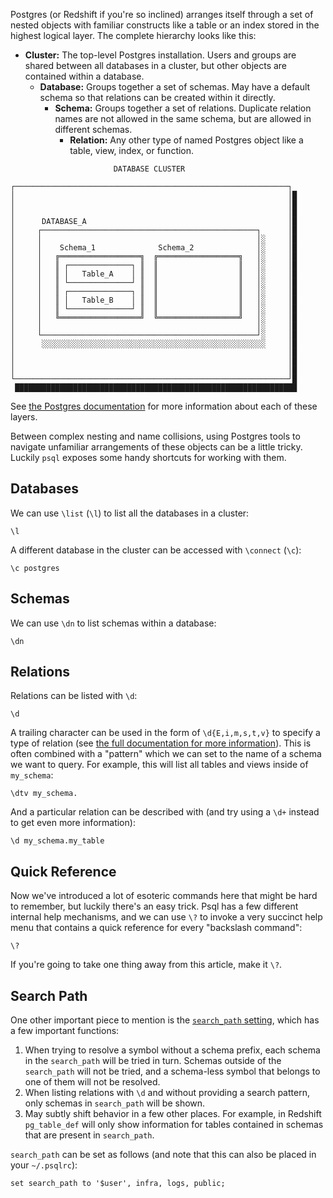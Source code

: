 Postgres (or Redshift if you're so inclined) arranges itself through a set of
nested objects with familiar constructs like a table or an index stored in the
highest logical layer. The complete hierarchy looks like this:

* **Cluster:** The top-level Postgres installation. Users and groups are shared
  between all databases in a cluster, but other objects are contained within a
  database.
    * **Database:** Groups together a set of schemas. May have a default schema
      so that relations can be created within it directly.
        * **Schema:** Groups together a set of relations. Duplicate relation
          names are not allowed in the same schema, but are allowed in
          different schemas.
            * **Relation:** Any other type of named Postgres object like a
              table, view, index, or function.

``` monodraw
                       DATABASE CLUSTER                         
                                                                
┌─────────────────────────────────────────────────────────────┐ 
│                                                             │█
│                                                             │█
│                                                             │█
│      DATABASE_A                                             │█
│     ┌────────────────────────────────────────────────┐      │█
│     │                                                │░     │█
│     │    Schema_1              Schema_2              │░     │█
│     │   ╔══════════════════╗  ╔══════════════════╗   │░     │█
│     │   ║ ┌──────────────┐ ║  ║                  ║   │░     │█
│     │   ║ │   Table_A    │ ║  ║                  ║   │░     │█
│     │   ║ └──────────────┘ ║  ║                  ║   │░     │█
│     │   ║ ┌──────────────┐ ║  ║                  ║   │░     │█
│     │   ║ │   Table_B    │ ║  ║                  ║   │░     │█
│     │   ║ └──────────────┘ ║  ║                  ║   │░     │█
│     │   ╚══════════════════╝  ╚══════════════════╝   │░     │█
│     │                                                │░     │█
│     └────────────────────────────────────────────────┘░     │█
│      ░░░░░░░░░░░░░░░░░░░░░░░░░░░░░░░░░░░░░░░░░░░░░░░░░░     │█
│                                                             │█
│                                                             │█
│                                                             │█
└─────────────────────────────────────────────────────────────┘█
 ███████████████████████████████████████████████████████████████
```

See [the Postgres documentation][schemas-docs] for more information about each
of these layers.

Between complex nesting and name collisions, using Postgres tools to navigate
unfamiliar arrangements of these objects can be a little tricky. Luckily `psql`
exposes some handy shortcuts for working with them.

## Databases

We can use `\list` (`\l`) to list all the databases in a cluster:

    \l

A different database in the cluster can be accessed with `\connect` (`\c`):

    \c postgres

## Schemas

We can use `\dn` to list schemas within a database:

    \dn

## Relations

Relations can be listed with `\d`:

    \d

A trailing character can be used in the form of `\d{E,i,m,s,t,v}` to specify a
type of relation (see [the full documentation for more
information][psql-docs]). This is often combined with a "pattern" which we can
set to the name of a schema we want to query. For example, this will list all
tables and views inside of `my_schema`:

    \dtv my_schema.

And a particular relation can be described with (and try using a `\d+` instead
to get even more information):

    \d my_schema.my_table

## Quick Reference

Now we've introduced a lot of esoteric commands here that might be hard to
remember, but luckily there's an easy trick. Psql has a few different internal
help mechanisms, and we can use `\?` to invoke a very succinct help menu that
contains a quick reference for every "backslash command":

    \?

If you're going to take one thing away from this article, make it `\?`.

## Search Path

One other important piece to mention is the [`search_path`
setting][search-path-docs], which has a few important functions:

1. When trying to resolve a symbol without a schema prefix, each schema in the
   `search_path` will be tried in turn. Schemas outside of the `search_path`
   will not be tried, and a schema-less symbol that belongs to one of them will
   not be resolved.
2. When listing relations with `\d` and without providing a search pattern,
   only schemas in `search_path` will be shown.
3. May subtly shift behavior in a few other places. For example, in Redshift
   `pg_table_def` will only show information for tables contained in schemas
   that are present in `search_path`.

`search_path` can be set as follows (and note that this can also be placed in
your `~/.psqlrc`):

    set search_path to '$user', infra, logs, public;

[psql-docs]: http://www.postgresql.org/docs/current/static/app-psql.html
[schemas-docs]: http://www.postgresql.org/docs/current/static/ddl-schemas.html
[search-path-docs]: http://www.postgresql.org/docs/8.1/static/ddl-schemas.html#DDL-SCHEMAS-PATH
